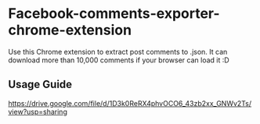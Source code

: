 # Facebook-comments-exporter-chrome-extension
Use this Chrome extension to extract post comments to .json. It can download more than 10,000 comments if your browser can load it :D

## Usage Guide
https://drive.google.com/file/d/1D3k0ReRX4phvOCO6_43zb2xx_GNWv2Ts/view?usp=sharing
